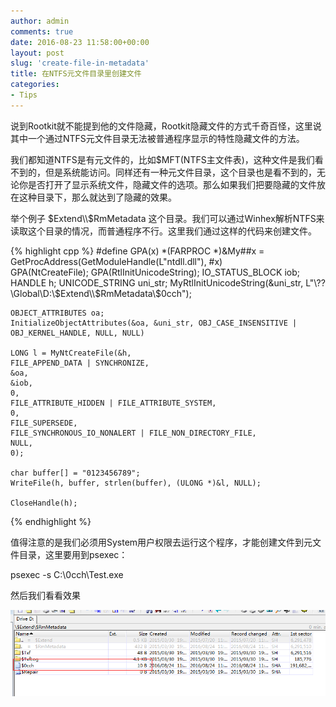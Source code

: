 ```yaml
---
author: admin
comments: true
date: 2016-08-23 11:58:00+00:00
layout: post
slug: 'create-file-in-metadata'
title: 在NTFS元文件目录里创建文件
categories:
- Tips
---
```


说到Rootkit就不能提到他的文件隐藏，Rootkit隐藏文件的方式千奇百怪，这里说其中一个通过NTFS元文件目录无法被普通程序显示的特性隐藏文件的方法。

我们都知道NTFS是有元文件的，比如$MFT(NTFS主文件表)，这种文件是我们看不到的，但是系统能访问。同样还有一种元文件目录，这个目录也是看不到的，无论你是否打开了显示系统文件，隐藏文件的选项。那么如果我们把要隐藏的文件放在这种目录下，那么就达到了隐藏的效果。

举个例子 $Extend\\$RmMetadata 这个目录。我们可以通过Winhex解析NTFS来读取这个目录的情况，而普通程序不行。这里我们通过这样的代码来创建文件。

{% highlight cpp %}
#define GPA(x) *(FARPROC *)&My##x = GetProcAddress(GetModuleHandle(L"ntdll.dll"), #x)	
	GPA(NtCreateFile);
	GPA(RtlInitUnicodeString);
	IO_STATUS_BLOCK iob;
	HANDLE h;
	UNICODE_STRING uni_str;
	MyRtlInitUnicodeString(&uni_str, L"\\??\\Global\\D:\\$Extend\\$RmMetadata\\$0cch");

	OBJECT_ATTRIBUTES oa;
	InitializeObjectAttributes(&oa, &uni_str, OBJ_CASE_INSENSITIVE | OBJ_KERNEL_HANDLE, NULL, NULL)

	LONG l = MyNtCreateFile(&h, 
	FILE_APPEND_DATA | SYNCHRONIZE, 
	&oa, 
	&iob, 
	0, 
	FILE_ATTRIBUTE_HIDDEN | FILE_ATTRIBUTE_SYSTEM, 
	0, 
	FILE_SUPERSEDE, 
	FILE_SYNCHRONOUS_IO_NONALERT | FILE_NON_DIRECTORY_FILE, 
	NULL, 
	0);
	
	char buffer[] = "0123456789";
	WriteFile(h, buffer, strlen(buffer), (ULONG *)&l, NULL);

	CloseHandle(h);
{% endhighlight %}

值得注意的是我们必须用System用户权限去运行这个程序，才能创建文件到元文件目录，这里要用到psexec：

psexec  -s C:\0cch\Test.exe

然后我们看看效果

[![20160824115523](/uploads/2016/08/20160824115523.png)](/uploads/2016/08/20160824115523.png)

